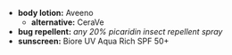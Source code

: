 - **body lotion:** Aveeno
	- **alternative:** CeraVe
- **bug repellent:** *any 20% picaridin insect repellent spray*
- **sunscreen:** Biore UV Aqua Rich SPF 50+